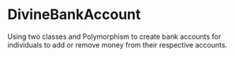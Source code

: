 # DivineBankAccount
Using two classes and Polymorphism to create bank accounts for individuals to add or remove money from their respective accounts.
